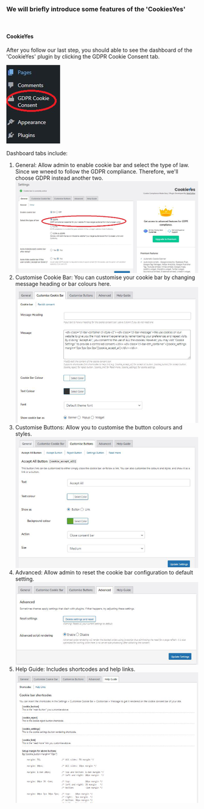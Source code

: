 


### We will briefly introduce some features of the 'CookiesYes' 
<br />

#### CookieYes 

After you follow our last step, you should able to see the dashboard of the 'CookieYes' plugin by clicking the GDPR Cookie Consent tab.

![Image](./assets/gd4-0.png)

Dashboard tabs include:
1. General: Allow admin to enable cookie bar and select the type of law. Since we wneed to follow the GDPR compliance. Therefore, we'll choose GDPR instead another two.
![Image](./assets/gd4-1.png)
2. Customise Cookie Bar: You can customise your cookie bar by changing message heading or bar colours here.
![Image](./assets/gd4-3.png)
3. Customise Buttons: Allow you to customise the button colours and styles.
![Image](./assets/gd4-4.png)
4. Advanced: Allow admin to reset the cookie bar configuration to default setting.
![Image](./assets/gd4-5.png)
5. Help Guide:  Includes shortcodes and help links.
![Image](./assets/gd4-6.png)




